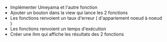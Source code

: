 - Implémenter Umeyama et l'autre fonction
- Ajouter un bouton dans la view qui lance les 2 fonctions 
- Les fonctions renvoient un taux d'erreur ( d'appariement noeud à noeud )
- Les fonctions renvoient un temps d'exécution
- Créer une ihm qui affiche les résultats des 2 fonctions
